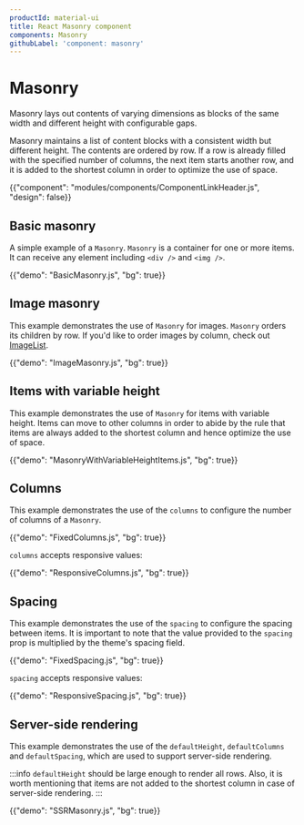 ```yaml
---
productId: material-ui
title: React Masonry component
components: Masonry
githubLabel: 'component: masonry'
---
```


# Masonry

<p class="description">Masonry lays out contents of varying dimensions as blocks of the same width and different height with configurable gaps.</p>

Masonry maintains a list of content blocks with a consistent width but different height.
The contents are ordered by row.
If a row is already filled with the specified number of columns, the next item starts another row, and it is added to the shortest column in order to optimize the use of space.

{{"component": "modules/components/ComponentLinkHeader.js", "design": false}}

## Basic masonry

A simple example of a `Masonry`. `Masonry` is a container for one or more items. It can receive any element including `<div />` and `<img />`.

{{"demo": "BasicMasonry.js", "bg": true}}

## Image masonry

This example demonstrates the use of `Masonry` for images. `Masonry` orders its children by row.
If you'd like to order images by column, check out [ImageList](/material-ui/react-image-list/#masonry-image-list).

{{"demo": "ImageMasonry.js", "bg": true}}

## Items with variable height

This example demonstrates the use of `Masonry` for items with variable height.
Items can move to other columns in order to abide by the rule that items are always added to the shortest column and hence optimize the use of space.

{{"demo": "MasonryWithVariableHeightItems.js", "bg": true}}

## Columns

This example demonstrates the use of the `columns` to configure the number of columns of a `Masonry`.

{{"demo": "FixedColumns.js", "bg": true}}

`columns` accepts responsive values:

{{"demo": "ResponsiveColumns.js", "bg": true}}

## Spacing

This example demonstrates the use of the `spacing` to configure the spacing between items.
It is important to note that the value provided to the `spacing` prop is multiplied by the theme's spacing field.

{{"demo": "FixedSpacing.js", "bg": true}}

`spacing` accepts responsive values:

{{"demo": "ResponsiveSpacing.js", "bg": true}}

## Server-side rendering

This example demonstrates the use of the `defaultHeight`, `defaultColumns` and `defaultSpacing`, which are used to
support server-side rendering.

:::info
`defaultHeight` should be large enough to render all rows. Also, it is worth mentioning that items are not added to the shortest column in case of server-side rendering.
:::

{{"demo": "SSRMasonry.js", "bg": true}}
